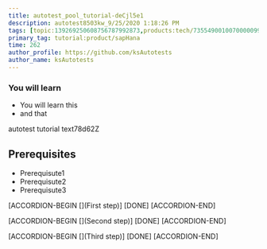 ```yaml
---
title: autotest_pool_tutorial-deCjl5e1
description: autotest8503kw_9/25/2020 1:18:26 PM
tags: [topic:139269250608756787992873,products:tech/73554900100700000996,tutorial:experience/advanced]
primary_tag: tutorial:product/sapHana
time: 262
author_profile: https://github.com/ksAutotests
author_name: ksAutotests
---
```

### You will learn
- You will learn this
- and that

autotest tutorial text78d62Z

## Prerequisites
- Prerequisute1
- Prerequisute2
- Prerequisute3

[ACCORDION-BEGIN [](First step)]
[DONE]
[ACCORDION-END]

[ACCORDION-BEGIN [](Second step)]
[DONE]
[ACCORDION-END]

[ACCORDION-BEGIN [](Third step)]
[DONE]
[ACCORDION-END]

